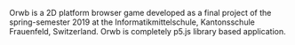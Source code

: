 
Orwb is a 2D platform browser game developed as a final project of the spring-semester 2019 at the Informatikmittelschule, Kantonsschule Frauenfeld, Switzerland. Orwb is completely p5.js library based application.

